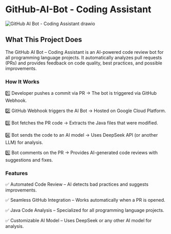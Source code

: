 # GitHub-AI-Bot - Coding Assistant
![GitHub AI Bot - Coding Assistant drawio](https://github.com/user-attachments/assets/58a8663b-8b03-4f4a-926a-20d3a1dced6a)

## What This Project Does

The GitHub AI Bot – Coding Assistant is an AI-powered code review bot for all programming language projects. It automatically analyzes pull requests (PRs) and provides feedback on code quality, best practices, and possible improvements.

### How It Works

1️⃣ Developer pushes a commit via PR → The bot is triggered via GitHub Webhook.  

2️⃣ GitHub Webhook triggers the AI Bot → Hosted on Google Cloud Platform.  

3️⃣ Bot fetches the PR code → Extracts the Java files that were modified.  

4️⃣ Bot sends the code to an AI model → Uses DeepSeek API (or another LLM) for analysis.  

5️⃣ Bot comments on the PR → Provides AI-generated code reviews with suggestions and fixes.  

### Features

✅ Automated Code Review – AI detects bad practices and suggests improvements.  

✅ Seamless GitHub Integration – Works automatically when a PR is opened.  

✅ Java Code Analysis – Specialized for all programming language projects.   

✅ Customizable AI Model – Uses DeepSeek or any other AI model for analysis.
